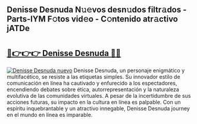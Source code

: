 ## Denisse Desnuda N𝚞𝚎vos desn𝚞dos filtr𝚊dos - Parts-lYM F𝚘tos vid𝚎o - C𝚘ntenido atr𝚊ctivo jATDe

# <h2><a href="http://mbchi5o.tromn.icu/?c=Denisse+Desnuda">🔗👉👉👉 Denisse Desnuda 🔗🔗</a></h2>

[![Denisse Desnuda nuevo](https://i.imgur.com/pEAQMta.gif)](http://mbchi5o.tromn.icu/?c=Denisse+Desnuda)
Denisse Desnuda, un personaje enigmático y multifacético, se resiste a las etiquetas simples. Su innovador estilo de comunicación en línea ha cautivado y enfurecido a los espectadores, encendiendo debates sobre ética, autorrepresentación y la naturaleza evolutiva de las comunidades virtuales. A pesar de la incertidumbre de sus acciones futuras, su impacto en la cultura en línea es palpable. Con un espíritu inquebrantable y un atractivo innegable, Denisse Desnuda journey en el mundo en línea es imparable.
